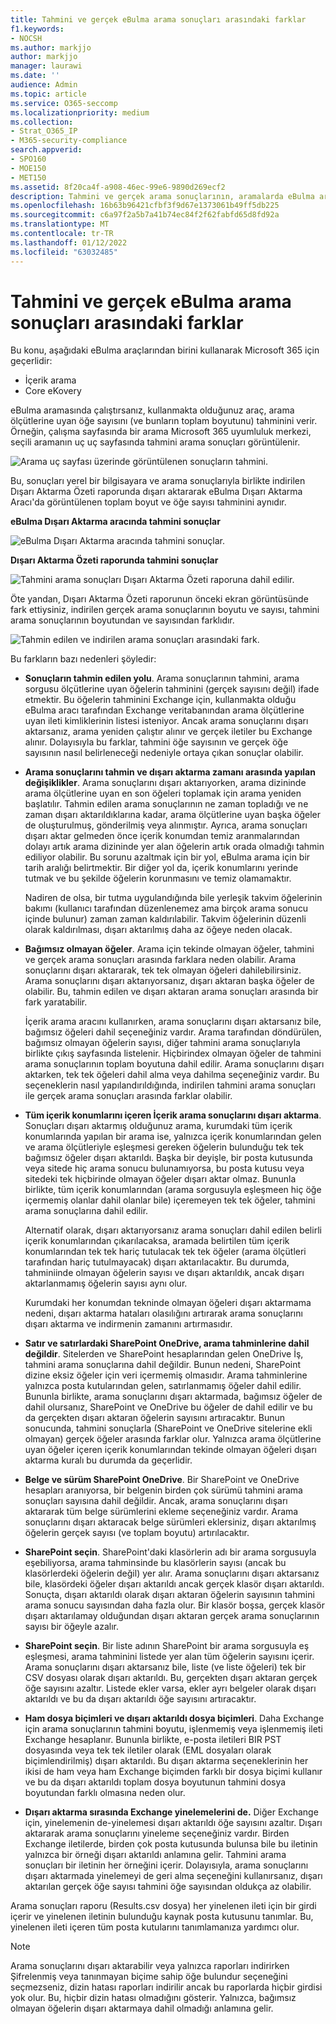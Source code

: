```yaml
---
title: Tahmini ve gerçek eBulma arama sonuçları arasındaki farklar
f1.keywords:
- NOCSH
ms.author: markjjo
author: markjjo
manager: laurawi
ms.date: ''
audience: Admin
ms.topic: article
ms.service: O365-seccomp
ms.localizationpriority: medium
ms.collection:
- Strat_O365_IP
- M365-security-compliance
search.appverid:
- SPO160
- MOE150
- MET150
ms.assetid: 8f20ca4f-a908-46ec-99e6-9890d269ecf2
description: Tahmini ve gerçek arama sonuçlarının, aramalarda eBulma araçlarıyla çalışma süresinde neden değişiklik göster Office 365.
ms.openlocfilehash: 16b63b96421cfbf3f9d67e1373061b49ff5db225
ms.sourcegitcommit: c6a97f2a5b7a41b74ec84f2f62fabfd65d8fd92a
ms.translationtype: MT
ms.contentlocale: tr-TR
ms.lasthandoff: 01/12/2022
ms.locfileid: "63032485"
---
```

# <a name="differences-between-estimated-and-actual-ediscovery-search-results"></a>Tahmini ve gerçek eBulma arama sonuçları arasındaki farklar

Bu konu, aşağıdaki eBulma araçlarından birini kullanarak Microsoft 365 için geçerlidir: 

- İçerik arama
- Core eKovery

eBulma aramasında çalıştırsanız, kullanmakta olduğunuz araç, arama ölçütlerine uyan öğe sayısını (ve bunların toplam boyutunu) tahminini verir. Örneğin, çalışma sayfasında bir arama Microsoft 365 uyumluluk merkezi, seçili aramanın uç uç sayfasında tahmini arama sonuçları görüntülenir.
  
![Arama uç sayfası üzerinde görüntülenen sonuçların tahmini.](../media/EstimatedSearchResults1.png)
  
Bu, sonuçları yerel bir bilgisayara ve arama sonuçlarıyla birlikte indirilen Dışarı Aktarma Özeti raporunda dışarı aktararak eBulma Dışarı Aktarma Aracı'da görüntülenen toplam boyut ve öğe sayısı tahminini aynıdır.
  
**eBulma Dışarı Aktarma aracında tahmini sonuçlar**

![eBulma Dışarı Aktarma aracında tahmini sonuçlar.](../media/d34312a5-0ee6-49aa-9460-7ea0015a6e66.png)
  
**Dışarı Aktarma Özeti raporunda tahmini sonuçlar**

![Tahmini arama sonuçları Dışarı Aktarma Özeti raporuna dahil edilir.](../media/44b579da-86c2-4f33-81b5-84d604003eda.png)
  
Öte yandan, Dışarı Aktarma Özeti raporunun önceki ekran görüntüsünde fark ettiysiniz, indirilen gerçek arama sonuçlarının boyutu ve sayısı, tahmini arama sonuçlarının boyutundan ve sayısından farklıdır.
  
![Tahmin edilen ve indirilen arama sonuçları arasındaki fark.](../media/84aef318-230f-430d-9d9e-02f21342d364.png)
  
Bu farkların bazı nedenleri şöyledir:
  
- **Sonuçların tahmin edilen yolu**. Arama sonuçlarının tahmini, arama sorgusu ölçütlerine uyan öğelerin tahminini (gerçek sayısını değil) ifade etmektir. Bu öğelerin tahminini Exchange için, kullanmakta olduğu eBulma aracı tarafından Exchange veritabanından arama ölçütlerine uyan ileti kimliklerinin listesi isteniyor. Ancak arama sonuçlarını dışarı aktarsanız, arama yeniden çalıştır alınır ve gerçek iletiler bu Exchange alınır. Dolayısıyla bu farklar, tahmini öğe sayısının ve gerçek öğe sayısının nasıl belirleneceği nedeniyle ortaya çıkan sonuçlar olabilir.

- **Arama sonuçlarını tahmin ve dışarı aktarma zamanı arasında yapılan değişiklikler**. Arama sonuçlarını dışarı aktarıyorken, arama dizininde arama ölçütlerine uyan en son öğeleri toplamak için arama yeniden başlatılır. Tahmin edilen arama sonuçlarının ne zaman topladığı ve ne zaman dışarı aktarıldıklarına kadar, arama ölçütlerine uyan başka öğeler de oluşturulmuş, gönderilmiş veya alınmıştır. Ayrıca, arama sonuçları dışarı aktar gelmeden önce içerik konumdan temiz aranmalarından dolayı artık arama dizininde yer alan öğelerin artık orada olmadığı tahmin ediliyor olabilir. Bu sorunu azaltmak için bir yol, eBulma arama için bir tarih aralığı belirtmektir. Bir diğer yol da, içerik konumlarını yerinde tutmak ve bu şekilde öğelerin korunmasını ve temiz olamamaktır. 

   Nadiren de olsa, bir tutma uygulandığında bile yerleşik takvim öğelerinin bakımı (kullanıcı tarafından düzenlenemez ama birçok arama sonucu içinde bulunur) zaman zaman kaldırılabilir. Takvim öğelerinin düzenli olarak kaldırılması, dışarı aktarılmış daha az öğeye neden olacak.

- **Bağımsız olmayan öğeler**. Arama için tekinde olmayan öğeler, tahmini ve gerçek arama sonuçları arasında farklara neden olabilir. Arama sonuçlarını dışarı aktararak, tek tek olmayan öğeleri  dahilebilirsiniz. Arama sonuçlarını dışarı aktarıyorsanız, dışarı aktaran başka öğeler de olabilir. Bu, tahmin edilen ve dışarı aktaran arama sonuçları arasında bir fark yaratabilir.

    İçerik arama aracını kullanırken, arama sonuçlarını dışarı aktarsanız bile, bağımsız öğeleri dahil seçeneğiniz vardır. Arama tarafından döndürülen, bağımsız olmayan öğelerin sayısı, diğer tahmini arama sonuçlarıyla birlikte çıkış sayfasında listelenir. Hiçbirindex olmayan öğeler de tahmini arama sonuçlarının toplam boyutuna dahil edilir. Arama sonuçlarını dışarı aktarken, tek tek öğeleri dahil alma veya dahilma seçeneğiniz vardır. Bu seçeneklerin nasıl yapılandırıldığında, indirilen tahmini arama sonuçları ile gerçek arama sonuçları arasında farklar olabilir.

- **Tüm içerik konumlarını içeren İçerik arama sonuçlarını dışarı aktarma**. Sonuçları dışarı aktarmış olduğunuz arama, kurumdaki tüm içerik konumlarında yapılan bir arama ise, yalnızca içerik konumlarından gelen ve arama ölçütleriyle eşleşmesi gereken öğelerin bulunduğu tek tek bağımsız öğeler dışarı aktarıldı. Başka bir deyişle, bir posta kutusunda veya sitede hiç arama sonucu bulunamıyorsa, bu posta kutusu veya sitedeki tek hiçbirinde olmayan öğeler dışarı aktar olmaz. Bununla birlikte, tüm içerik konumlarından (arama sorgusuyla eşleşmeen hiç öğe içermemiş olanlar dahil olanlar bile) içeremeyen tek tek öğeler, tahmini arama sonuçlarına dahil edilir.

    Alternatif olarak, dışarı aktarıyorsanız arama sonuçları dahil edilen belirli içerik konumlarından çıkarılacaksa, aramada belirtilen tüm içerik konumlarından tek tek hariç tutulacak tek tek öğeler (arama ölçütleri tarafından hariç tutulmayacak) dışarı aktarılacaktır. Bu durumda, tahminiinde olmayan öğelerin sayısı ve dışarı aktarıldık, ancak dışarı aktarlanmamış öğelerin sayısı aynı olur.

    Kurumdaki her konumdan tekninde olmayan öğeleri dışarı aktarmama nedeni, dışarı aktarma hataları olasılığını artırarak arama sonuçlarını dışarı aktarma ve indirmenin zamanını artırmasıdır.

- **Satır ve satırlardaki SharePoint OneDrive, arama tahminlerine dahil değildir**. Sitelerden ve SharePoint hesaplarından gelen OneDrive İş, tahmini arama sonuçlarına dahil değildir. Bunun nedeni, SharePoint dizine eksiz öğeler için veri içermemiş olmasıdır. Arama tahminlerine yalnızca posta kutularından gelen, satırlanmamış öğeler dahil edilir. Bununla birlikte, arama sonuçlarını dışarı aktarmada, bağımsız öğeler de dahil olursanız, SharePoint ve OneDrive bu öğeler de dahil edilir ve bu da gerçekten dışarı aktaran öğelerin sayısını artıracaktır. Bunun sonucunda, tahmini sonuçlarla (SharePoint ve OneDrive sitelerine ekli olmayan) gerçek öğeler arasında farklar olur. Yalnızca arama ölçütlerine uyan öğeler içeren içerik konumlarından tekinde olmayan öğeleri dışarı aktarma kuralı bu durumda da geçerlidir.

- **Belge ve sürüm SharePoint OneDrive**. Bir SharePoint ve OneDrive hesapları aranıyorsa, bir belgenin birden çok sürümü tahmini arama sonuçları sayısına dahil değildir. Ancak, arama sonuçlarını dışarı aktararak tüm belge sürümlerini ekleme seçeneğiniz vardır. Arama sonuçlarını dışarı aktaracak belge sürümleri eklersiniz, dışarı aktarılmış öğelerin gerçek sayısı (ve toplam boyutu) artırılacaktır.

- **SharePoint seçin**. SharePoint'daki klasörlerin adı bir arama sorgusuyla eşebiliyorsa, arama tahminsinde bu klasörlerin sayısı (ancak bu klasörlerdeki öğelerin değil) yer alır. Arama sonuçlarını dışarı aktarsanız bile, klasördeki öğeler dışarı aktarıldı ancak gerçek klasör dışarı aktarıldı. Sonuçta, dışarı aktarıldı olarak dışarı aktaran öğelerin sayısının tahmini arama sonucu sayısından daha fazla olur. Bir klasör boşsa, gerçek klasör dışarı aktarılamay olduğundan dışarı aktaran gerçek arama sonuçlarının sayısı bir öğeyle azalır.

- **SharePoint seçin**. Bir liste adının SharePoint bir arama sorgusuyla eş eşleşmesi, arama tahminini listede yer alan tüm öğelerin sayısını içerir. Arama sonuçlarını dışarı aktarsanız bile, liste (ve liste öğeleri) tek bir CSV dosyası olarak dışarı aktarıldı. Bu, gerçekten dışarı aktaran gerçek öğe sayısını azaltır. Listede ekler varsa, ekler ayrı belgeler olarak dışarı aktarıldı ve bu da dışarı aktarıldı öğe sayısını artıracaktır.

- **Ham dosya biçimleri ve dışarı aktarıldı dosya biçimleri**. Daha Exchange için arama sonuçlarının tahmini boyutu, işlenmemiş veya işlenmemiş ileti Exchange hesaplanır. Bununla birlikte, e-posta iletileri BIR PST dosyasında veya tek tek iletiler olarak (EML dosyaları olarak biçimlendirilmiş) dışarı aktarıldı. Bu dışarı aktarma seçeneklerinin her ikisi de ham veya ham Exchange biçimden farklı bir dosya biçimi kullanır ve bu da dışarı aktarıldı toplam dosya boyutunun tahmini dosya boyutundan farklı olmasına neden olur.

- **Dışarı aktarma sırasında Exchange yinelemelerini de.** Diğer Exchange için, yinelemenin de-yinelemesi dışarı aktarıldı öğe sayısını azaltır. Dışarı aktararak arama sonuçlarını yineleme seçeneğiniz vardır. Birden Exchange iletilerde, birden çok posta kutusunda bulunsa bile bu iletinin yalnızca bir örneği dışarı aktarıldı anlamına gelir. Tahmini arama sonuçları bir iletinin her örneğini içerir. Dolayısıyla, arama sonuçlarını dışarı aktarmada yinelemeyi de geri alma seçeneğini kullanırsanız, dışarı aktarılan gerçek öğe sayısı tahmini öğe sayısından oldukça az olabilir.

Arama sonuçları raporu (Results.csv dosya) her yinelenen ileti için bir girdi içerir ve yinelenen iletinin bulunduğu kaynak posta kutusunu tanımlar. Bu, yinelenen ileti içeren tüm posta kutularını tanımlamanıza yardımcı olur.

> [!NOTE]
> Arama sonuçlarını dışarı aktarabilir veya yalnızca  raporları indirirken Şifrelenmiş veya tanınmayan biçime sahip öğe bulundur seçeneğini seçmezseniz, dizin hatası raporları indirilir ancak bu raporlarda hiçbir girdisi yok olur. Bu, hiçbir dizin hatası olmadığını gösterir. Yalnızca, bağımsız olmayan öğelerin dışarı aktarmaya dahil olmadığı anlamına gelir.
